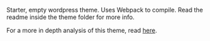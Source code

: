 Starter, empty wordpress theme. Uses Webpack to compile. Read the readme inside the theme folder for more info.

For a more in depth analysis of this theme, read <a href="https://req.co/insights/article/designing-resilient-custom-worldpress-themes-2020-beyond" target="_blank">here</a>.